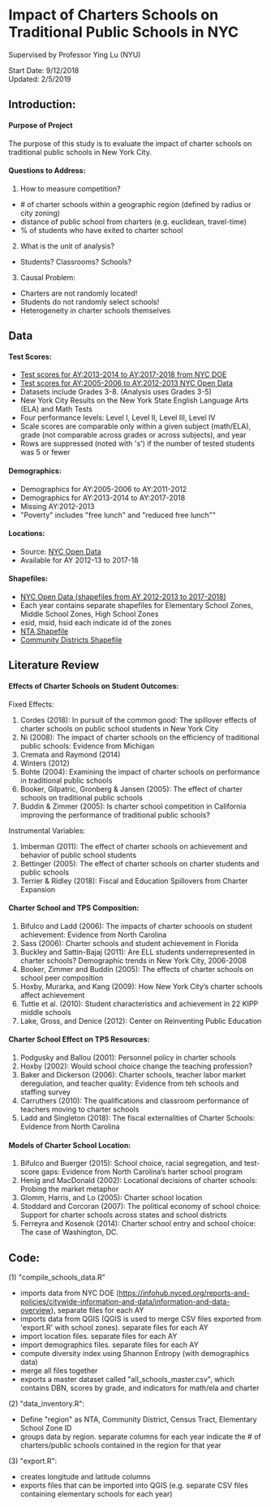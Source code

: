# Impact of Charters Schools on Traditional Public Schools in NYC 

Supervised by Professor Ying Lu (NYU)

Start Date: 9/12/2018  
Updated: 2/5/2019

## Introduction:

#### Purpose of Project
The purpose of this study is to evaluate the impact of charter schools on traditional public schools in New York City.

#### Questions to Address:
1. How to measure competition?
- \# of charter schools within a geographic region (defined by radius or city zoning)
- distance of public school from charters (e.g. euclidean, travel-time)
- % of students who have exited to charter school
2. What is the unit of analysis?
- Students? Classrooms? Schools?
3. Causal Problem:
- Charters are not randomly located!
- Students do not randomly select schools!
- Heterogeneity in charter schools themselves

## Data

#### Test Scores:
- [Test scores for AY:2013-2014 to AY:2017-2018 from NYC DOE](https://infohub.nyced.org/reports-and-policies/citywide-information-and-data/information-and-data-overview)
- [Test scores for AY:2005-2006 to AY:2012-2013 NYC Open Data](https://data.cityofnewyork.us/Education/2006-2011-NYS-Math-Test-Results-By-Grade-School-Le/jufi-gzgp)
- Datasets include Grades 3-8. (Analysis uses Grades 3-5) 
- New York City Results on the New York State  English Language Arts (ELA) and Math Tests 
- Four performance levels: Level I, Level II, Level III, Level IV
- Scale scores are comparable only within a given subject (math/ELA), grade (not comparable across grades or across subjects), and year
- Rows are suppressed (noted with 's') if the number of tested students was 5 or fewer

#### Demographics:
- Demographics for AY:2005-2006 to AY:2011-2012
- Demographics for AY:2013-2014 to AY:2017-2018
- Missing AY:2012-2013
- "Poverty" includes "free lunch" and "reduced free lunch""

#### Locations:
- Source: [NYC Open Data](https://data.cityofnewyork.us/Education/2017-2018-School-Locations/p6h4-mpyy) 
- Available for AY 2012-13 to 2017-18

#### Shapefiles:
- [NYC Open Data (shapefiles from AY 2012-2013 to 2017-2018)](https://data.cityofnewyork.us/Education/2017-2018-School-Zones/ghq4-ydq4)
- Each year contains separate shapefiles for Elementary School Zones, Middle School Zones, High School Zones
- esid, msid, hsid each indicate id of the zones
- [NTA Shapefile](https://data.cityofnewyork.us/City-Government/Neighborhood-Tabulation-Areas/cpf4-rkhq)
- [Community Districts Shapefile](https://data.cityofnewyork.us/City-Government/Community-Districts/yfnk-k7r4)


## Literature Review

#### Effects of Charter Schools on Student Outcomes:

Fixed Effects:
1. Cordes (2018): In pursuit of the common good: The spillover effects of charter schools on public school students in New York City
2. Ni (2008): The impact of charter schools on the efficiency of traditional public schools: Evidence from Michigan
3. Cremata and Raymond (2014)
4. Winters (2012)
5. Bohte (2004): Examining the impact of charter schools on performance in traditional public schools
6. Booker, Gilpatric, Gronberg & Jansen (2005): The effect of charter schools on traditional public schools
7. Buddin & Zimmer (2005): Is charter school competition in California improving the performance of traditional public schools?

Instrumental Variables:
1. Imberman (2011): The effect of charter schools on achievement and behavior of public school students
2. Bettinger (2005): The effect of charter schools on charter students and public schools
3. Terrier & Ridley (2018): Fiscal and Education Spillovers from Charter Expansion

#### Charter School and TPS Composition:
1. Bifulco and Ladd (2006): The impacts of charter schoools on student achievement: Evidence from North Carolina
2. Sass (2006): Charter schools and student achievement in Florida
3. Buckley and Sattin-Bajaj (2011): Are ELL students underrepresented in charter schools? Demographic trends in New York City, 2006-2008
4. Booker, Zimmer and Buddin (2005): The effects of charter schools on school peer composition
5. Hoxby, Murarka, and Kang (2009): How New York City’s charter schools affect achievement
6. Tuttle et al. (2010): Student characteristics and achievement in 22 KIPP middle schools
7. Lake, Gross, and Denice (2012): Center on Reinventing Public Education

#### Charter School Effect on TPS Resources:
1. Podgusky and Ballou (2001): Personnel policy in charter schools
2. Hoxby (2002): Would school choice change the teaching profession?
3. Baker and Dickerson (2006): Charter schools, teacher labor market deregulation, and teacher quality: Evidence from teh schools and staffing survey
4. Carruthers (2010): The qualifications and classroom performance of teachers moving to charter schools
5. Ladd and Singleton (2018): The fiscal externalities of Charter Schools: Evidence from North Carolina

#### Models of Charter School Location:
1. Bifulco and Buerger (2015): School choice, racial segregation, and test-score gaps: Evidence from North Carolina’s harter school program
2. Henig and MacDonald (2002): Locational decisions of charter schools: Probing the market metaphor
3. Glomm, Harris, and Lo (2005): Charter school location
4. Stoddard and Corcoran (2007): The political economy of school choice: Support for charter schools across states and school districts
5. Ferreyra and Kosenok (2014): Charter school entry and school choice: The case of Washington, DC. 


## Code:

(1) "compile_schools_data.R" 
- imports data from NYC DOE (https://infohub.nyced.org/reports-and-policies/citywide-information-and-data/information-and-data-overview), separate files for each AY
- imports data from QGIS (QGIS is used to merge CSV files exported from 'export.R' with school zones). separate files for each AY
- import location files. separate files for each AY
- import demographics files. separate files for each AY
- compute diversity index using Shannon Entropy (with demographics data)
- merge all files together
- exports a master dataset called "all_schools_master.csv", which contains DBN, scores by grade, and indicators for math/ela and charter

(2) "data_inventory.R":
- Define "region" as NTA, Community District, Census Tract, Elementary School Zone ID
- groups data by region. separate columns for each year indicate the # of charters/public schools contained in the region for that year

(3) "export.R": 
- creates longitude and latitude columns
- exports files that can be imported into QGIS (e.g. separate CSV files containing elementary schools for each year)
